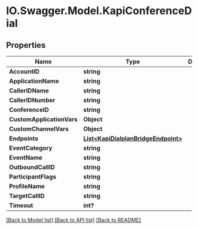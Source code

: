# IO.Swagger.Model.KapiConferenceDial
## Properties

Name | Type | Description | Notes
------------ | ------------- | ------------- | -------------
**AccountID** | **string** |  | [optional] 
**ApplicationName** | **string** |  | 
**CallerIDName** | **string** |  | [optional] 
**CallerIDNumber** | **string** |  | [optional] 
**ConferenceID** | **string** |  | 
**CustomApplicationVars** | **Object** |  | [optional] 
**CustomChannelVars** | **Object** |  | [optional] 
**Endpoints** | [**List&lt;KapiDialplanBridgeEndpoint&gt;**](KapiDialplanBridgeEndpoint.md) |  | 
**EventCategory** | **string** |  | [optional] 
**EventName** | **string** |  | [optional] 
**OutboundCallID** | **string** |  | [optional] 
**ParticipantFlags** | **string** |  | [optional] 
**ProfileName** | **string** |  | [optional] 
**TargetCallID** | **string** |  | [optional] 
**Timeout** | **int?** |  | [optional] 

[[Back to Model list]](../README.md#documentation-for-models) [[Back to API list]](../README.md#documentation-for-api-endpoints) [[Back to README]](../README.md)

